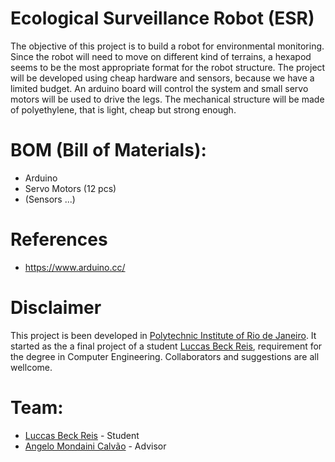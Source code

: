 # Ecological Surveillance Robot (ESR)

The objective of this project is to build a robot for environmental monitoring.
Since the robot will need to move on different kind of terrains, a hexapod seems
to be the most appropriate format for the robot structure. The project will be
developed using cheap hardware and sensors, because we have a limited budget. An
arduino board will control the system and small servo motors will be used to
drive the legs. The mechanical structure will be made of polyethylene, that is
light, cheap but strong enough.


# BOM (Bill of Materials):
* Arduino
* Servo Motors (12 pcs)
* (Sensors ...)


# References 

* https://www.arduino.cc/ 

# Disclaimer

This project is been developed in [Polytechnic Institute of Rio de Janeiro](http://www.iprj.uerj.br/). It
started as the a final project of a student [Luccas Beck Reis](https://github.com/LuccasBeckReis), requirement for
the degree in Computer Engineering. Collaborators and suggestions are all
wellcome.

# Team: 

* [Luccas Beck Reis](https://github.com/LuccasBeckReis) - Student
* [Angelo Mondaini Calvão](https://github.com/oangelo) - Advisor
